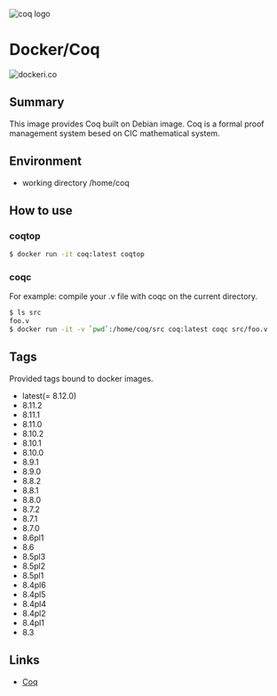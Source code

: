 ![coq logo][logo]

# Docker/Coq

![dockeri.co][dockericon]

## Summary

This image provides Coq built on Debian image.
Coq is a formal proof management system besed on CIC mathematical system.


## Environment

- working directory /home/coq


## How to use

### coqtop

```sh
$ docker run -it coq:latest coqtop
```


### coqc

For example:
compile your .v file with coqc on the current directory.

```sh
$ ls src
foo.v
$ docker run -it -v `pwd`:/home/coq/src coq:latest coqc src/foo.v
```


## Tags

Provided tags bound to docker images.

- latest(= 8.12.0)
- 8.11.2
- 8.11.1
- 8.11.0
- 8.10.2
- 8.10.1
- 8.10.0
- 8.9.1
- 8.9.0
- 8.8.2
- 8.8.1
- 8.8.0
- 8.7.2
- 8.7.1
- 8.7.0
- 8.6pl1
- 8.6
- 8.5pl3
- 8.5pl2
- 8.5pl1
- 8.4pl6
- 8.4pl5
- 8.4pl4
- 8.4pl2
- 8.4pl1
- 8.3


## Links

- [Coq](https://coq.inria.fr/ "Coq")

[logo]: https://coq.inria.fr/files/barron_logo.png "Coq Formal Proof Management System"
[dockericon]: https://dockeri.co/image/eldesh/coq "dockeri.co"

